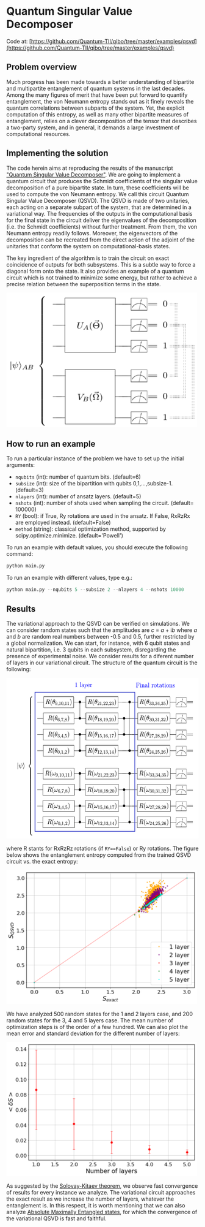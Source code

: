 # Quantum Singular Value Decomposer

Code at: [https://github.com/Quantum-TII/qibo/tree/master/examples/qsvd](https://github.com/Quantum-TII/qibo/tree/master/examples/qsvd)

## Problem overview
Much progress has been made towards a better understanding of bipartite and multipartite entanglement of quantum systems in the last decades. Among the many figures of merit that have been put forward to quantify entanglement, the von Neumann entropy stands out as it finely reveals the quantum correlations between subparts of the system. Yet, the explicit computation of this entropy, as well as many other bipartite measures of entanglement, relies on a clever decomposition of the tensor that describes a two-party system, and in general, it demands a large investment of computational resources.

## Implementing the solution
The code herein aims at reproducing the results of the manuscript ["Quantum Singular Value Decomposer"](https://journals.aps.org/pra/abstract/10.1103/PhysRevA.101.062310). We are going to implement a quantum circuit that produces the Schmidt coefficients of the singular value decomposition of a pure bipartite state. In turn, these coefficients will be used to compute the von Neumann entropy. We call this circuit Quantum Singular Value Decomposer (QSVD). The QSVD is made of two unitaries, each acting on a separate subpart of the system, that are determined in a variational way. The frequencies of the outputs in the computational basis for the final state in the circuit deliver the eigenvalues of the decomposition (i.e. the Schmidt coefficients) without further treatment. From them, the von Neumann entropy readily follows. Moreover, the eigenvectors of the decomposition can be recreated from the direct action of the adjoint of the unitaries that conform the system on computational-basis states.

The key ingredient of the algorithm is to train the circuit on exact coincidence of outputs for both subsystems. This is a subtle way to force a diagonal form onto the state. It also provides an example of a quantum circuit which is not trained to minimize some energy, but rather to achieve a precise relation between the superposition terms in the state.

<img src="images/QSVD.png" width="500" height="350">

## How to run an example

To run a particular instance of the problem we have to set up the initial
arguments:
- `nqubits` (int): number of quantum bits. (default=6)
- `subsize` (int): size of the bipartition with qubits 0,1,...,subsize-1. (default=3)
- `nlayers` (int): number of ansatz layers. (default=5)
- `nshots` (int): number of shots used when sampling the circuit. (default= 100000)
- `RY` (bool): if True, Ry rotations are used in the ansatz. If False, RxRzRx are employed instead. (default=False)
- `method` (string): classical optimization method, supported by scipy.optimize.minimize. (default='Powell')


To run an example with default values, you should execute the following command:

```python
python main.py
```

To run an example with different values, type e.g.:

```python
python main.py --nqubits 5 --subsize 2 --nlayers 4 --nshots 10000
```

## Results
The variational approach to the QSVD can be verified on simulations. We can consider random states such that the amplitudes are *c* = *a* + i*b* where *a* and *b* are random real numbers between -0.5 and 0.5, further restricted by a global normalization. We can start, for instance, with 6 qubit states and natural bipartition, i.e. 3 qubits in each subsystem, disregarding the presence of experimental noise. We consider results for a diferent number of layers in our variational circuit. The structure of the quantum circuit is the following:

<img src="images/ansatz.png" width="600" height="420">

where R stants for RxRzRz rotations (if `RY==False`) or Ry rotations. The figure below shows the entanglement entropy computed from the trained QSVD circuit vs. the exact entropy:

<img src="images/Entropy_6qubits.png" width="500" height="350">

We have analyzed 500 random states for the 1 and 2 layers case, and 200 random states for the 3, 4 and 5 layers case. The mean number of optimization steps is of the order of a few hundred. We can also plot the mean error and standard deviation for the different number of layers:

<img src="images/error.png" width="500" height="350">

As suggested by the [Solovay-Kitaev theorem](https://arxiv.org/abs/quant-ph/0505030), we observe fast convergence of results for every instance we analyze. The variational circuit approaches the exact result as we increase the number of layers, whatever the entanglement is. In this respect, it is worth mentioning that we can also analyze [Absolute Maximally Entangled states](https://journals.aps.org/pra/abstract/10.1103/PhysRevA.100.022342), for which the convergence of the variational QSVD is fast and faithful.
